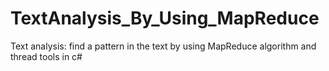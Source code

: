 # TextAnalysis_By_Using_MapReduce
Text analysis: find a pattern in the text by using MapReduce algorithm and thread tools in c#
